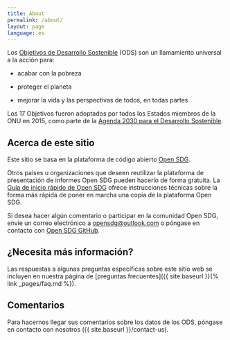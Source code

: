 ```yaml
---
title: About
permalink: /about/
layout: page
language: es
---
```


Los [Objetivos de Desarrollo Sostenible](http://www.un.org/sustainabledevelopment/sustainable-development-goals/) (ODS) son un llamamiento universal a la acción para:

  * acabar con la pobreza
  
  * proteger el planeta
  
  * mejorar la vida y las perspectivas de todos, en todas partes

Los 17 Objetivos fueron adoptados por todos los Estados miembros de la ONU en 2015, como parte de la [Agenda 2030 para el Desarrollo Sostenible](https://sustainabledevelopment.un.org/post2015/transformingourworld).

## Acerca de este sitio
Este sitio se basa en la plataforma de código abierto [Open SDG](https://open-sdg.org/).
    
Otros países u organizaciones que deseen reutilizar la plataforma de presentación de informes Open SDG pueden hacerlo de forma gratuita. La [Guía de inicio rápido de Open SDG](https://open-sdg.readthedocs.io/en/latest/quick-start/) ofrece instrucciones técnicas sobre la forma más rápida de poner en marcha una copia de la plataforma Open SDG.

Si desea hacer algún comentario o participar en la comunidad Open SDG, envíe un correo electrónico a <opensdg@outlook.com> o póngase en contacto con [Open SDG GitHub](https://github.com/open-sdg/open-sdg).

## ¿Necesita más información?
Las respuestas a algunas preguntas específicas sobre este sitio web se incluyen en nuestra página de [preguntas frecuentes]({{ site.baseurl }}{% link _pages/faq.md %}).

## Comentarios
Para hacernos llegar sus comentarios sobre los datos de los ODS, póngase en contacto con nosotros ({{ site.baseurl }}/contact-us).


